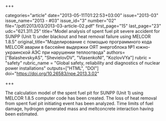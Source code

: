 +++

categories="article"
date="2013-05-11T01:22:53+03:00"
issue="2013-03"
issue_name="2013 - #03"
issue_id="3"
number="02"
file="/pdf/2013/03/2013-03-article-02.pdf"
first_page="15"
last_page="23"
udc="621.311.25"
title="Model analysis of spent fuel pit severe accident for SUNPP (Unit 1) under blackout and heat removal failure using MELCOR 1.8.5"
original_title="Моделирование с помощью программного кода MELCOR аварии в бассейне выдержки ОЯТ энергоблока №1 южно-украинской АЭС при нарушении теплоотвода"
authors=["BalashevskyАS", "ShevielovDV", "VlasenkoNI", "KozlovVYa"]
rubric = "safety"
rubric_name = "Global safety, reliability and diagnostics of nuclear power installations"
outputs=["HTML", "DOI"]
doi="https://doi.org/10.26583/npe.2013.3.02"

+++

The calculation model of the spent fuel pit for SUNPP (Unit 1) using MELCOR 1.8.5 computer code has been created. The loss of heat removal from spent fuel pit initiating event has been analyzed. Time limits of fuel damage, hydrogen generated mass and meltconcrete interaction having been estimated.